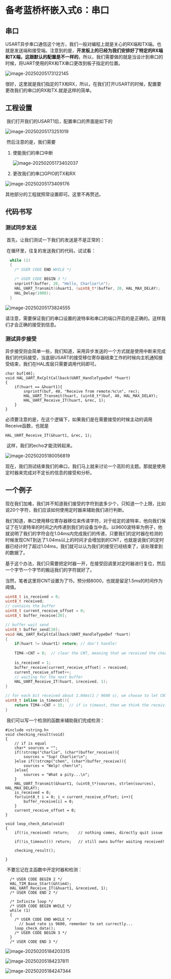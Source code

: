 # 备考蓝桥杯嵌入式6：串口

## 串口

​	USART异步串口通信这个地方，我们一般对编程上就是关心的RX端和TX端。也就是发送端和接受端。注意到的是，**开发板上的已经为我们安排好了特定的RX端和TX端，这跟默认的配置是不一样的**，所以，我们需要做的就是当设计到串口的时候，将UART使用的RX和TX串口更改到板子指定的位置。

![image-20250205173122145](./备考蓝桥杯嵌入式6：串口/image-20250205173122145.png)

​	很好，这里就是我们指定的TX和RX，所以，在我们打开USART的时候，配置要更改我们的串口的RX和TX.就是这样的简单。

## 工程设置

​	我们打开我们的USART1后，配置串口的界面是如下的

![image-20250205173251019](./备考蓝桥杯嵌入式6：串口/image-20250205173251019.png)

​		然后注意的是，我们需要

1. 使能我们的串口中断

   ![image-20250205173402037](./备考蓝桥杯嵌入式6：串口/image-20250205173402037.png)

2. 更改我们的串口GPIO的TX和RX

![image-20250205173409176](./备考蓝桥杯嵌入式6：串口/image-20250205173409176.png)

其他部分的工程就照常设置即可。这里不再赘述。

## 代码书写

### 测试同步发送

​	首先，让我们测试一下我们的发送是不是正常的：

​	在循环里，往复的发送我们的代码，试试看：

```c
  while (1)
  {
    /* USER CODE END WHILE */

    /* USER CODE BEGIN 3 */
	snprintf(buffer, 20, "Hello, Charlie!\n");
	HAL_UART_Transmit(&huart1, (uint8_t*)buffer, 20, HAL_MAX_DELAY);
	HAL_Delay(1000);
  }
```

![image-20250205173824555](./备考蓝桥杯嵌入式6：串口/image-20250205173824555.png)

​	请注意，需要保证我们的串口设置的波特率和串口的端口开启的是正确的。这样我们才会正确的接受到信息。

### 测试异步接受

​	异步接受则会简单一些，我们知道，采用异步发送的一个方式就是使用中断来完成我们的代码接受，当底层USART的接受移位寄存器结束工作的时候向主机通知接受结束，我们在HAL库层只需要调用代码即可。

```
char buf[40];
void HAL_UART_RxCpltCallback(UART_HandleTypeDef *huart)
{
    if(huart == &huart1){
        snprintf(buf, 40, "Receive from remote:%c\n", rec);
        HAL_UART_Transmit(huart, (uint8_t*)buf, 40, HAL_MAX_DELAY);
        HAL_UART_Receive_IT(huart, &rec, 1);
    }
}
```

​	必须要注意的是，在这个逻辑下，如果我们是在需要接受的时候主动的调用Receive函数，也就是

```
HAL_UART_Receive_IT(&huart1, &rec, 1);
```

​	这样，我们的echo才能流转起来。

![image-20250205180056819](./备考蓝桥杯嵌入式6：串口/image-20250205180056819.png)

​	现在，我们测试结束我们的串口，我们马上就来讨论一个高阶的主题。那就是使用定时器来完成对不定长的信息的接受和分析。

## 一个例子

​	现在我们加难，我们并不知道我们接受的字符到底多少个，只知道一个上限，比如说20个字符，我们应该如何使用定时器来辅助我们进行判断。

​	我们知道，串口使用移位寄存器移位来传递字符，对于给定的波特率，他向我们保证了在1/波特率的时间之内传递到我们的设备当中去。以9600波特率为例子，他就说明了我们的字符会在1.04ms内完成我们的传递，只要我们的定时器在检测的时候发现CNT到达了1.04ms以上的时间才会增加到的CNT，也就是说我们的定时器已经计时了超过1.04ms，我们就可以认为我们的接受已经结束了，该处理拿到的数据了。

​	基于这个办法，我们只需要把定时器一开，在接受回调里对定时器进行复位，然后一个字节一个字节的搬运我们的字符就好了。

​	当然，笔者这里将CNT设置为了15，预分频8000，也就是留足1.5ms的时间作为阈值。

```c++
uint8_t is_received = 0;
uint8_t received;
// contains the buffer
uint8_t current_receive_offset = 0;
uint8_t buffer_receive[20];

// buffer wait send
uint8_t buffer_send[20];
void HAL_UART_RxCpltCallback(UART_HandleTypeDef *huart)
{
    if(huart != &huart1) return; // don't handle!
    
    TIM4->CNT = 0;  // clear the CNT, meaning that we received the char, dont quit
    
    is_received = 1;
    buffer_receive[current_receive_offset] = received;
    current_receive_offset++;
    // waiting for the next buffer
    HAL_UART_Receive_IT(huart, &received, 1);
}

// for each bit received about 1.04ms(1 / 9600 s), we choose to let CNT > 15 for end finished!
uint8_t inline is_timeout(){
    return TIM4->CNT > 15;  // if is timeout, then we think the receivings is finished
} 
```

​	我们可以写一个检测的函数来辅助我们完成检测：

```
#include <string.h>
void checking_result(void)
{
    // if is equal
    char* sources = "";
    if(!strcmp("charlie", (char*)buffer_receive)){
        sources = "Sup! Charlie!\n";
    }else if(!strcmp("chen", (char*)buffer_receive)){
        sources = "Welp! chen!\n";    
    }else{
        sources = "What a pity...\n";    
    }
    HAL_UART_Transmit(&huart1, (uint8_t*)sources, strlen(sources), HAL_MAX_DELAY);
    is_received = 0;
    for(uint8_t i = 0; i < current_receive_offset; i++){
        buffer_receive[i] = 0;
    }
    current_receive_offset = 0;
}

void loop_check_data(void)
{
    if(!is_received) return;    // nothing comes, directly quit issue
    
    if(!is_timeout()) return;   // still owns buffer waiting received!
    
    checking_result();
    
}
```

​	不要忘记在主函数中开定时器和检测：

```
  /* USER CODE BEGIN 2 */
  HAL_TIM_Base_Start(&htim4);
  HAL_UART_Receive_IT(&huart1, &received, 1);
  /* USER CODE END 2 */

  /* Infinite loop */
  /* USER CODE BEGIN WHILE */
  while (1)
  {
    /* USER CODE END WHILE */
      // buad rate is 9600, remenber to set currectly...
    loop_check_data();
    /* USER CODE BEGIN 3 */
  }
  /* USER CODE END 3 */
```



![image-20250205184203315](./备考蓝桥杯嵌入式6：串口/image-20250205184203315.png)

![image-20250205184237811](./备考蓝桥杯嵌入式6：串口/image-20250205184237811.png)

![image-20250205184247344](./备考蓝桥杯嵌入式6：串口/image-20250205184247344.png)